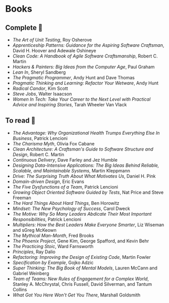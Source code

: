 # Books

## Complete 📗

- _The Art of Unit Testing_, Roy Osherove
- _Apprenticeship Patterns: Guidance for the Aspiring Software Craftsman_, David H. Hoover and Adewale Oshineye
- _Clean Code: A Handbook of Agile Software Craftsmanship_, Robert C. Martin
- _Hackers & Painters: Big Ideas from the Computer Age_, Paul Graham
- _Lean In_, Sheryl Sandberg
- _The Pragmatic Programmer_, Andy Hunt and Dave Thomas
- _Pragmatic Thinking and Learning: Refactor Your Wetware_, Andy Hunt
- _Radical Candor_, Kim Scott
- _Steve Jobs_, Walter Isaacson
- _Women In Tech: Take Your Career to the Next Level with Practical Advice and Inspiring Stories_, Tarah Wheeler Van Vlack

## To read 📕

- _The Advantage: Why Organizational Health Trumps Everything Else In Business_, Patrick Lencioni
- _The Charisma Myth_, Olivia Fox Cabane
- _Clean Architecture: A Craftsman's Guide to Software Structure and Design_, Robert C. Martin
- _Continuous Delivery_, Dave Farley and Jez Humble
- _Designing Data-Intensive Applications: The Big Ideas Behind Reliable, Scalable, and Maintainable Systems_, Martin Kleppmann
- _Drive: The Surprising Truth About What Motivates Us_, Daniel H. Pink
- _Domain-driven Design_, Eric Evans
- _The Five Dysfunctions of a Team_, Patrick Lencioni
- _Growing Object Oriented Software Guided by Tests_, Nat Price and Steve Freeman
- _The Hard Things About Hard Things_, Ben Horowitz
- _Mindset: The New Psychology of Success_, Carol Dweck
- _The Motive: Why So Many Leaders Abdicate Their Most Important Responsibilities_, Patrick Lencioni
- _Multipliers: How the Best Leaders Make Everyone Smarter_, Liz Wiseman and sGreg McKeown
- _The Mythical Man-Month_, Fred Brooks
- _The Phoenix Project_, Gene Kim, George Spafford, and Kevin Behr
- _The Practicing Stoic_, Ward Farnsworth
- _Principles_, Ray Dalio
- _Refactoring: Improving the Design of Existing Code_, Martin Fowler
- _Specification by Example_, Gojko Adzic
- _Super Thinking: The Big Book of Mental Models_, Lauren McCann and Gabriel Weinberg
- _Team of Teams: New Rules of Engagement for a Complex World_, Stanley A. McChrystal, Chris Fussell, David Silverman, and Tantum Collins
- _What Got You Here Won't Get You There_, Marshall Goldsmith
